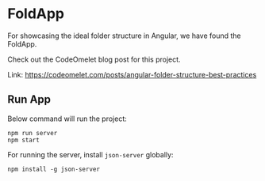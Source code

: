 # FoldApp

For showcasing the ideal folder structure in Angular, we have found the FoldApp.

Check out the CodeOmelet blog post for this project.

Link: https://codeomelet.com/posts/angular-folder-structure-best-practices

## Run App

Below command will run the project:

```
npm run server
npm start
```

For running the server, install `json-server` globally:

```
npm install -g json-server
```
